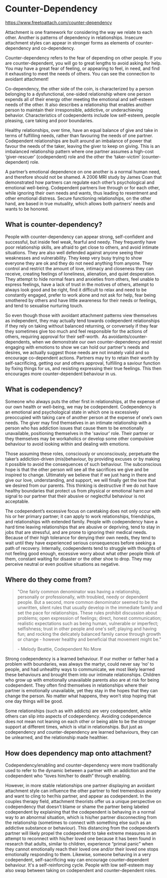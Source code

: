 # Counter-Dependency
https://www.freetoattach.com/counter-dependency

Attachment is one framework for considering the way we relate to each other. Another is patterns of dependency in relationships. Insecure attachment styles can appear in stronger forms as elements of counter-dependency and co-dependency.

Counter-dependency refers to the fear of depending on other people. If you are counter-dependent, you will go to great lengths to avoid asking for help. You may have a great fear of feeling, or appearing to feel, in need, and find it exhausting to meet the needs of others. You can see the connection to avoidant attachment!

Co-dependency, the other side of the coin, is characterized by a person belonging to a dysfunctional, one-sided relationship where one person expends all of their energy other meeting the emotional and self-esteem needs of the other. It also describes a relationship that enables another person to maintain their irresponsible, addictive, or underachieving behavior. Characteristics of codependents include low self-esteem, people pleasing, care taking and poor boundaries.

Healthy relationships, over time, have an equal balance of give and take in terms of fulfilling needs, rather than favouring the needs of one partner. Codependent relationships are built around an imbalance of power that favour the needs of the taker, leaving the giver to keep on giving. This is an imbalanced relationship pattern where one partner assumes a high-cost ‘giver-rescuer’ (codependent) role and the other the ‘taker-victim’ (counter-dependent) role.

​A partner’s emotional dependence on one another is a normal human need, and therefore should not be shamed. A 2006 MRI study by James Coan that demonstrated how partners can regulate each other’s psychological and emotional well-being. Codependent partners live through or for each other, while ignoring their own needs and wants, thus leading to resentment and other emotional distress.  Secure functioning relationships, on the other hand, are based in true mutuality, which allows both partners’ needs and wants to be honored.

## What is counter-dependency?

People with counter-dependency can appear strong, self-confident and successful, but inside feel weak, fearful and needy. They frequently have poor relationship skills, are afraid to get close to others, and avoid intimate situations. They are also well defended against anyone seeing their weaknesses and vulnerability. They keep very busy trying to show everyone they are ok and they do not need anything from anyone. They control and restrict the amount of love, intimacy and closeness they can receive, creating feelings of loneliness, alienation, and quiet desperation. They attempt to hide normal fears and anxieties from others, feel unable to express feelings, have a lack of trust in the motives of others, attempt to always look good and be right, find it difficult to relax and need to be constantly engaged, prefer to work alone and not ask for help, fear being smothered by others and have little awareness for their needs or feelings, and tend to sexualise nurturing touch.

So even though those with avoidant attachment patterns view themselves as independent, they may actually tend towards codependent relationships if they rely on taking without balanced returning, or conversely if they fear they sometimes give too much and feel responsible for the actions of others, requiring approval for their self-worth.
​
As avoidants/counter-dependents, when we demonstrate our own counter-dependency and resist engaging with emotions to show we can hold our partner's needs and desires, we actually suggest those needs are not innately valid and so encourage co-dependent actions. Partners may try to retain their worth by self-sacrificing, getting our and others approval, fulfilling a saviour function by fixing things for us, and resisting expressing their true feelings. This then encourages more counter-dependent behaviour in us.

## What is codependency?

Someone who always puts the other first in relationships, at the expense of our own health or well-being, we may be codependent. Codependency is an emotional and psychological state in which one is excessively preoccupied with taking care of another person at the expense of one’s own needs. The giver may find themselves in an intimate relationship with a person who has addiction issues that cause them to be emotionally unavailable, positioning themselves in the 'saviour' role. Their partner or they themselves may be workaholics or develop some other compulsive behaviour to avoid looking within and dealing with emotions.

Those assuming these roles, consciously or unconsciously, perpetuate the taker’s addiction-driven (mis)behaviour, by providing excuses or by making it possible to avoid the consequences of such behaviour. The subconscious hope is that the other person will see all the sacrifices we give and be inspired to change. Ultimately we believe that if we just hang in there and give our love, understanding, and support, we will finally get the love that we desired from our parents. This thinking is destructive if we do not have healthy boundaries that protect us from physical or emotional harm and signal to our partner that their abusive or neglectful behaviour is not acceptable.

The codependent’s excessive focus on caretaking does not only occur with his or her primary partner; it can apply to work relationships, friendships, and relationships with extended family. People with codependency have a hard time leaving relationships that are abusive or depriving, tend to stay in jobs that are stressful, and are prone to ignoring their medical needs. Because of their high tolerance for denying their own needs, they tend to wait until they have experienced serious consequences before seeking a path of recovery. Internally, codependents tend to struggle with thoughts of not feeling good enough, excessive worry about what other people think of them, constant waiting for disaster or the other shoe to drop. They may perceive neutral or even positive situations as negative.

## Where do they come from?

> "One fairly common denominator was having a relationship, personally or professionally, with troubled, needy or dependent people. But a second, more common denominator seemed to be the unwritten, silent rules that usually develop in the immediate family and set the pace for relationships. These rules prohibit discussion about problems; open expression of feelings; direct, honest communication; realistic expectations such as being human, vulnerable or imperfect; selfishness; trust in other people and one's self; playing and having fun; and rocking the delicately balanced family canoe through growth or change - however healthy and beneficial that movement might be."
>
> \- Melody Beattie, Codependent No More

Strong codependency is a learned behaviour. If our mother or father had a problem with boundaries, was always the martyr, could never say ‘no’ to people, and had unhealthy ways to communicate, we most likely learned these behaviours and brought them into our intimate relationships. Children who grow up with emotionally unavailable parents also are at risk for being codependent. They often find themselves in relationships where their partner is emotionally unavailable, yet they stay in the hopes that they can change the person. No matter what happens, they won’t stop hoping that one day things will be good.

Some relationships (such as with addicts) are very codependent, while others can slip into aspects of codependency. Avoiding codependence does not mean not leaning on each other or being able to be the stronger support at different times, which is vital in relationships. But just as codependency and counter-dependency are learned behaviours, they can be unlearned, and the relationship made healthier.

## How does dependency map onto attachment?

Codependency/enabling and counter-dependency were more traditionally used to refer to the dynamic between a partner with an addiction and the codependent who “loves him/her to death” through enabling.

However, in more stable relationships one partner displaying an avoidant attachment style can influence the other partner to feel tremendous anxiety and want to cling to her/his partner, and appear as codependent. In the couples therapy field, attachment theorists offer us a unique perspective on codependency that doesn’t blame or shame the partner being labeled codependent by explaining that the codependent is behaving in a normal way to an abnormal situation, which is his/her partner disconnecting from the relationship (sometimes to connect with something else such as an addictive substance or behaviour). This distancing from the codependent’s partner will likely propel the codependent to take extreme measures in an attempt to reconnect with his/her loved one because it has been found in research that adults, similar to children, experience “primal panic” when they cannot emotionally reach their loved one and/or their loved one stops emotionally responding to them. Likewise, someone behaving in a very codependent, self-sacrificing way can encourage counter-dependent behaviour. It's a self-reinforcing cycle. People with low self-esteem may also swap between taking on codependent and counter-dependent roles.